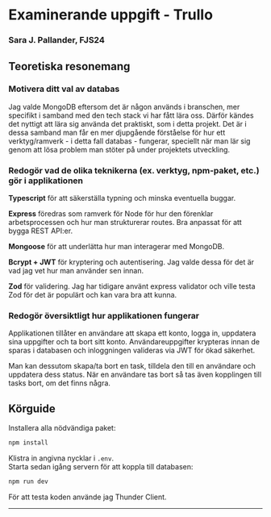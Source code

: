 # Examinerande uppgift - Trullo
### Sara J. Pallander, FJS24


## Teoretiska resonemang
### Motivera ditt val av databas
Jag valde MongoDB eftersom det är någon används i branschen, mer specifikt i samband med den tech stack vi har fått lära oss. Därför kändes det nyttigt att lära sig använda det praktiskt, som i detta projekt. Det är i dessa samband man får en mer djupgående förståelse för hur ett verktyg/ramverk - i detta fall databas - fungerar, speciellt när man lär sig genom att lösa problem man stöter på under projektets utveckling.

### Redogör vad de olika teknikerna (ex. verktyg, npm-paket, etc.) gör i applikationen
**Typescript** för att säkerställa typning och minska eventuella buggar. 

**Express** föredras som ramverk för Node för hur den förenklar arbetsprocessen och hur man strukturerar routes. Bra anpassat för att bygga REST API:er.

**Mongoose** för att underlätta hur man interagerar med MongoDB.

**Bcrypt + JWT** för kryptering och autentisering. Jag valde dessa för det är vad jag vet hur man använder sen innan.

**Zod** för validering. Jag har tidigare använt express validator och ville testa Zod för det är populärt och kan vara bra att kunna.


### Redogör översiktligt hur applikationen fungerar
Applikationen tillåter en användare att skapa ett konto, logga in, uppdatera sina uppgifter och ta bort sitt konto. Användareuppgifter krypteras innan de sparas i databasen och inloggningen valideras via JWT för ökad säkerhet. 

Man kan dessutom skapa/ta bort en task, tilldela den till en användare och uppdatera dess status. När en användare tas bort så tas även kopplingen till tasks bort, om det finns några.

## Körguide
Installera alla nödvändiga paket:

```bash
npm install
```

Klistra in angivna nycklar i ``.env``.<br>
Starta sedan igång servern för att koppla till databasen:

```bash
npm run dev
```

För att testa koden använde jag Thunder Client.

***